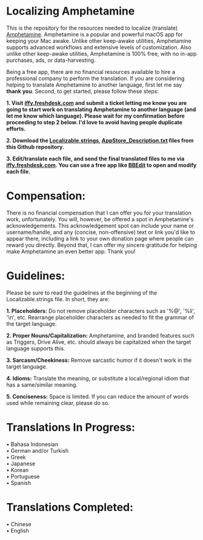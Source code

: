 # Localizing Amphetamine
This is the repository for the resources needed to localize (translate) [Amphetamine](https://apps.apple.com/app/amphetamine/id937984704?mt=12). Amphetamine is a popular and powerful macOS app for keeping your Mac awake. Unlike other keep-awake utilities, Amphetamine supports advanced workflows and extensive levels of customization. Also unlike other keep-awake utilities, Amphetamine is 100% free, with no in-app purchases, ads, or data-harvesting.

Being a free app, there are no financial resources available to hire a professional company to perform the translation. If you are considering helping to translate Amphetamine to another language, first let me say <b>thank you</b>. Second, to get started, please follow these steps:

<b>1. Visit [iffy.freshdesk.com](https://iffy.freshdesk.com/support/tickets/new) and submit a ticket letting me know you are going to start work on translating Amphetamine to another language (and let me know which language). Please wait for my confirmation before proceeding to step 2 below. I'd love to avoid having people duplicate efforts.</b>

<b>2. Download the [Localizable.strings](https://github.com/x74353/Amphetamine_Localization/raw/master/Localizable.strings), [AppStore_Description.txt](https://github.com/x74353/Amphetamine_Localization/raw/master/AppStore_Description.txt) files from this Github repository.</b>

<b>3. Edit/translate each file, and send the final translated files to me via [iffy.freshdesk.com](https://iffy.freshdesk.com/support/tickets/new). You can use a free app like [BBEdit](https://apps.apple.com/app/bbedit/id404009241?mt=12) to open and modify each file.</b>

# Compensation:
There is no financial compensation that I can offer you for your translation work, unfortunately. You will, however, be offered a spot in Amphetamine's acknowledgements. This acknowledgement spot can include your name or username/handle, and any (concise, non-offensive) text or link you'd like to appear there, including a link to your own donation page where people can reward you directly. Beyond that, I can offer my sincere gratitude for helping make Amphetamine an even better app. Thank you! 

# Guidelines:
Please be sure to read the guidelines at the beginning of the Localizable.strings file. In short, they are:

<b>1. Placeholders:</b> Do not remove placeholder characters such as '%@', '%li', '\n', etc. Rearrange placeholder characters as needed to fit the grammar of the target language.

<b>2. Proper Nouns/Capitalization:</b> Amphetamine, and branded features such as Triggers, Drive Alive, etc. should always be capitalized when the target language supports this.

<b>3. Sarcasm/Cheekiness:</b> Remove sarcastic humor if it doesn't work in the target language.

<b>4. Idioms:</b> Translate the meaning, or substitute a local/regional idiom that has a same/similar meaning.

<b>5. Conciseness:</b> Space is limited. If you can reduce the amount of words used while remaining clear, please do so.


# Translations In Progress:
• Bahasa Indonesian<BR>
• German and/or Turkish<BR>
• Greek<BR>
• Japanese<BR>
• Korean<BR>
• Portuguese<BR>
• Spanish<BR>

# Translations Completed:
• Chinese<BR>
• English<BR>


